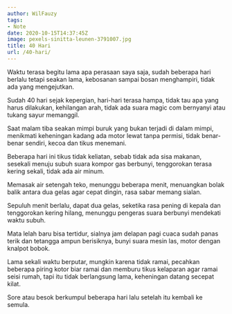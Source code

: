 ```yaml
---
author: WilFauzy
tags:
- Note
date: 2020-10-15T14:37:45Z
image: pexels-sinitta-leunen-3791007.jpg
title: 40 Hari
url: /40-hari/
---
```


Waktu terasa begitu lama apa perasaan saya saja, sudah beberapa hari berlalu tetapi seakan lama, kebosanan sampai bosan menghampiri, tidak ada yang mengejutkan.

Sudah 40 hari sejak kepergian, hari-hari terasa hampa, tidak tau apa yang harus dilakukan, kehilangan arah, tidak ada suara magic com bernyanyi atau tukang sayur memanggil.

Saat malam tiba seakan mimpi buruk yang bukan terjadi di dalam mimpi, menikmati keheningan kadang ada motor lewat tanpa permisi, tidak benar-benar sendiri, kecoa dan tikus menemani.

Beberapa hari ini tikus tidak keliatan, sebab tidak ada sisa makanan, sesekali menuju subuh suara kompor gas berbunyi, tenggorokan terasa kering sekali, tidak ada air minum.

Memasak air setengah teko, menunggu beberapa menit, menuangkan bolak balik antara dua gelas agar cepat dingin, rasa sabar memang sialan.

Sepuluh menit berlalu, dapat dua gelas, seketika rasa pening di kepala dan tenggorokan kering hilang, menunggu pengeras suara berbunyi mendekati waktu subuh.

Mata lelah baru bisa tertidur, sialnya jam delapan pagi cuaca sudah panas terik dan tetangga ampun berisiknya, bunyi suara mesin las, motor dengan knalpot bobok.

Lama sekali waktu berputar, mungkin karena tidak ramai, pecahkan beberapa piring kotor biar ramai dan memburu tikus kelaparan agar ramai seisi rumah, tapi itu tidak berlangsung lama, keheningan datang secepat kilat.

Sore atau besok berkumpul beberapa hari lalu setelah itu kembali ke semula.